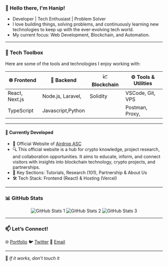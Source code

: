 <!--
<div align="center">
  <img src="https://raw.githubusercontent.com/hnfdm/hnfdm/output/github-contribution-grid-snake-dark.svg#gh-dark-mode-only" alt="GitHub Contribution Grid Snake Animation Dark Mode"/>
  <img src="https://raw.githubusercontent.com/hnfdm/hnfdm/output/github-contribution-grid-snake.svg#gh-light-mode-only" alt="GitHub Contribution Grid Snake Animation Light Mode"/>
https://github.com/ZanePearton
https://dev.to/zanepearton/creating-an-engaging-github-profile-a-step-by-step-guide-4hfl
</div>
-->

### 👋 Hello there, I'm Hanip!

- Developer | Tech Enthusiast | Problem Solver  
- I love building things, solving problems, and continuously learning new technologies to keep up with the ever-evolving tech world.  
- My current focus: Web Development, Blockchain, and Automation.

---

### 🎨 Tech Toolbox
Here are some of the tools and technologies I enjoy working with:

| 🌐 Frontend         |🔧 Backend          | 📈 Blockchain       | ⚙️ Tools & Utilities |
|---------------------|---------------------|---------------------|----------------------|
| React, Next.js      | Node.js, Laravel,   | Solidity            | VSCode, Git, VPS     |
| TypeScript          | Javascript,Python   |                     | Postman, Proxy,      |

---

#### 🌟 Currently Developed
- 📢 Official Website of [Airdrop ASC](https://airdropasc.com)
- 🔍 This official website is a hub for crypto knowledge, project research, and collaboration opportunities. It aims to educate, inform, and connect visitors with insights into blockchain technology, crypto projects, and partnerships.
- 🔑 Key Sections: Tutorials, Research (101), Partnership & About Us
- 🛠️ Tech Stack: Frontend (React) & Hosting (Vercel)

---

### 📊 GitHub Stats

<div align="center">
    <img src="https://github-profile-summary-cards.vercel.app/api/cards/profile-details?username=hnfdm&theme=github_dark" alt="GitHub Stats 1"/>
    <img src="http://github-profile-summary-cards.vercel.app/api/cards/repos-per-language?username=hnfdm&theme=github_dark" alt="GitHub Stats 2"/>
    <img src="http://github-profile-summary-cards.vercel.app/api/cards/stats?username=hnfdm&theme=github_dark" alt="GitHub Stats 3"/>
</div>

---

### 📫 Let’s Connect!

🌐 [Portfolio](https://hnfdm.netlify.app/)
🐦 [Twitter](https://twitter.com/hnfdmzyx)
📧 [Email](mailto:hnfdm@proton.me)

---

🌈 *If it works, don't touch it*  
